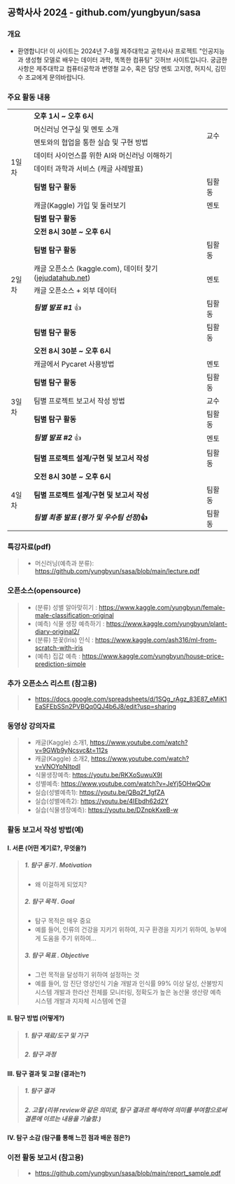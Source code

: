 ## 공학사사 202[4](https://onlinemarkdowneditor.dev/) - github.com/yungbyun/sasa

### 개요

* 환영합니다! 이 사이트는 2024년 7-8월 제주대학교 공학사사 프로젝트 "인공지능과 생성형 모델로 배우는 데이터 과학, 똑똑한 컴퓨팅" 깃허브 사이트입니다. 궁금한 사항은 제주대학교 컴퓨터공학과 변영철 교수, 혹은 담당 멘토 고지영, 허지식, 김민수 조교에게 문의바랍니다.

### 주요 활동 내용

<table>
    <tbody>
        <tr>
            <td rowspan="9">
                1일차
            </td>
            <td colspan="2">
                <strong>오후 1시 ~ 오후 6시 </strong>
            </td>
        </tr>
        <tr>
            <td>
                머신러닝 연구실 및 멘토 소개
            </td>
            <td rowspan="3">
                교수
            </td>
        </tr>
        <tr>
            <td>
                멘토와의 협업을 통한 실습 및 구현 방법 
            </td>
        </tr>
        <tr>
        </tr>
        <tr>
            <td>
                데이터 사이언스를 위한 AI와 머신러닝 이해하기 
            </td>
            <td>
                 
            </td>
        </tr>
        <tr>
            <td>
                데이터 과학과 서비스 (캐글 사례발표)
            </td>
            <td>
                 
            </td>
        </tr>
        <tr>
            <td>
                <strong>팀별 탐구 활동</strong>
            </td>
            <td>
                팀활동
            </td>
        </tr>
        <tr>
            <td>
                캐글(Kaggle) 가입 및 둘러보기
            </td>
            <td>
                멘토
            </td>
        </tr>
        <tr>
            <td>
                <strong>팀별 탐구 활동</strong>
            </td>
            <td>
                 
            </td>
        </tr>
        <tr>
            <td rowspan="6">
                2일차
            </td>
            <td colspan="2">
                <strong>오전 8시 30분 ~ 오후 6시 </strong>
            </td>
        </tr>
        <tr>
            <td>
                <strong>팀별 탐구 활동</strong>
            </td>
            <td>
                팀활동
            </td>
        </tr>
        <tr>
            <td>
                캐글 오픈소스 (kaggle.com), 데이터 찾기 (<a href="https://www.jejudatahub.net/">jejudatahub.net</a>)
            </td>
            <td rowspan="2">
                멘토
            </td>
        </tr>
        <tr>
            <td>
                캐글 오픈소스 + 외부 데이터 
            </td>
        </tr>
        <tr>
            <td>
                <i><strong>팀별 발표 #1 </strong></i>👍
            </td>
            <td>
                팀활동
            </td>
        </tr>
        <tr>
            <td>
                <strong>팀별 탐구 활동</strong>
            </td>
            <td>
                팀활동
            </td>
        </tr>
        <tr>
            <td rowspan="7">
                3일차
            </td>
            <td colspan="2">
                <strong>오전 8시 30분 ~ 오후 6시 </strong>
            </td>
        </tr>
        <tr>
            <td>
                캐글에서 Pycaret 사용방법
            </td>
            <td>
                멘토
            </td>
        </tr>
        <tr>
            <td>
                <strong>팀별 탐구 활동</strong>
            </td>
            <td>
                팀활동
            </td>
        </tr>
        <tr>
            <td>
                팀별 프로젝트 보고서 작성 방법
            </td>
            <td>
                교수
            </td>
        </tr>
        <tr>
            <td>
                <strong>팀별 탐구 활동</strong>
            </td>
            <td>
                팀활동
            </td>
        </tr>
        <tr>
            <td>
                <i><strong>팀별 발표 #2</strong></i> 👍
            </td>
            <td>
                멘토
            </td>
        </tr>
        <tr>
            <td>
                <strong>팀별 프로젝트 설계/구현 및 보고서 작성</strong>
            </td>
            <td>
                팀활동
            </td>
        </tr>
        <tr>
            <td rowspan="3">
                4일차
            </td>
            <td colspan="2">
                <strong>오전 8시 30분 ~ 오후 6시 </strong>
            </td>
        </tr>
        <tr>
            <td>
                <strong>팀별 프로젝트 설계/구현 및 보고서 작성 </strong>
            </td>
            <td>
                팀활동
            </td>
        </tr>
        <tr>
            <td>
                <i><strong>팀별 최종 발표 (평가 및 우수팀 선정)</strong></i><strong>👍</strong>
            </td>
            <td>
                팀활동
            </td>
        </tr>
    </tbody>
</table>

### 특강자료(pdf)

> * 머신러닝(예측과 분류): https://github.com/yungbyun/sasa/blob/main/lecture.pdf

### 오픈소스(opensource)

> * (분류) 성별 알아맞히기 : https://www.kaggle.com/yungbyun/female-male-classification-original
> * (예측) 식물 생장 예측하기 : https://www.kaggle.com/yungbyun/plant-diary-original2/
> * (분류) 붓꽃(Iris) 인식 : https://www.kaggle.com/ash316/ml-from-scratch-with-iris
> * (예측) 집값 예측 : https://www.kaggle.com/yungbyun/house-price-prediction-simple

### 추가 오픈소스 리스트 (참고용)

> * https://docs.google.com/spreadsheets/d/1SQg_rAgz_83E87_eMiK1EaSFEbSSn2PVBQq0QJ4b6J8/edit?usp=sharing

### 동영상 강의자료

> * 캐글(Kaggle) 소개1, https://www.youtube.com/watch?v=9GWb9yNcsvc&t=112s
> * 캐글(Kaggle) 소개2, https://www.youtube.com/watch?v=VNOYpNItpdI
> * 식물생장예측: https://youtu.be/RKXoSuwuX9I
> * 성별예측: https://www.youtube.com/watch?v=JeYj5OHwQOw
> * 실습(성별예측1): https://youtu.be/QBq2f_1gfZA
> * 실습(성별예측2): https://youtu.be/4IEbdh62d2Y
> * 실습(식물생장예측): https://youtu.be/DZnpkKxeB-w

### 활동 보고서 작성 방법(예)

#### I. 서론 (어떤 계기로?, 무엇을?)

> ##### 1. 탐구 동기 . Motivation
>
> * 왜 이걸하게 되었지?
>
> ##### 2. 탐구 목적 . Goal
>
> * 탐구 목적은 매우 중요
> * 예를 들어, 인류의 건강을 지키기 위하여, 지구 환경을 지키기 위하여, 농부에게 도움을 주기 위하여...
>
> ##### 3. 탐구 목표 . Objective
>
> * 그런 목적을 달성하기 위하여 설정하는 것
> * 예를 들어, 암 진단 영상인식 기술 개발과 인식률 99% 이상 달성, 산불방지 시스템 개발과 한라산 전체를 모니터링, 정확도가 높은 농산물 생산량 예측 시스템 개발과 지자체 시스템에 연결

#### II. 탐구 방법 (어떻게?)

> ##### 1. 탐구 재료/도구 및 기구
>
> ##### 2. 탐구 과정

#### III. 탐구 결과 및 고찰 (결과는?)

> ##### 1. 탐구 결과
>
> ##### 2. 고찰 (리뷰 review와 같은 의미로, 탐구 결과르 해석하여 의미를 부여함으로써 결론에 이르는 내용을 기술함.)

#### IV. 탐구 소감 (탐구를 통해 느낀 점과 배운 점은?)

### 이전 활동 보고서 (참고용)

> * https://github.com/yungbyun/sasa/blob/main/report_sample.pdf
